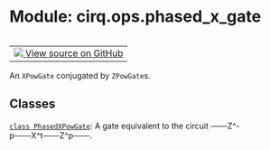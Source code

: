 <div itemscope itemtype="http://developers.google.com/ReferenceObject">
<meta itemprop="name" content="cirq.ops.phased_x_gate" />
<meta itemprop="path" content="Stable" />
</div>

# Module: cirq.ops.phased_x_gate

<!-- Insert buttons and diff -->

<table class="tfo-notebook-buttons tfo-api" align="left">

<td>
  <a target="_blank" href="https://github.com/quantumlib/cirq/tree/master/cirq/ops/phased_x_gate.py">
    <img src="https://www.tensorflow.org/images/GitHub-Mark-32px.png" />
    View source on GitHub
  </a>
</td>
</table>



An `XPowGate` conjugated by `ZPowGate`s.



## Classes

[`class PhasedXPowGate`](../../cirq/ops/PhasedXPowGate.md): A gate equivalent to the circuit ───Z^-p───X^t───Z^p───.

